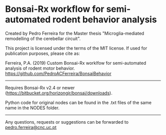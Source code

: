 # Bonsai-Rx workflow for semi-automated rodent behavior analysis

Created by Pedro Ferreira for the Master thesis "Microglia-mediated remodelling of the cerebellar circuit".

This project is licensed under the terms of the MIT license. If used for publication purposes, please cite as:

Ferreira, P.A. (2019) Custom Bonsai-Rx worklfow for semi-automated analysis of rodent motor behavior. https://github.com/PedroACFerreira/BonsaiBehavior

---------------------------------------------------------------------------------------------------------------------- 

Requires Bonsai-Rx v2.4 or newer (https://bitbucket.org/horizongir/bonsai/downloads).

Python code for original nodes can be found in the .txt files of the same name in the NODES folder.

---------------------------------------------------------------------------------------------------------------------- 

Any questions, requests or suggestions can be forwarded to pedro.ferreira@cnc.uc.pt
